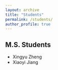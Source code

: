 ```yaml
---
layout: archive
title: "Students"
permalink: /students/
author_profile: true
---
```


## M.S. Students
* Xingyu Zheng
* Xiaoyi Jiang
